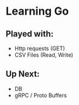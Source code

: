 # Learning Go

## Played with:
- Http requests (GET)
- CSV Files (Read, Write)

## Up Next:
- DB
- gRPC / Proto Buffers